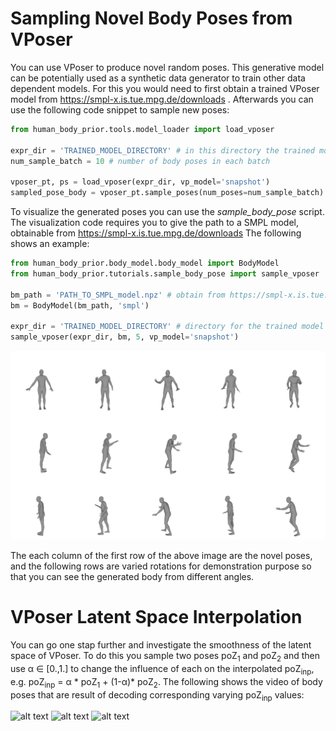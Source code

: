 # Sampling Novel Body Poses from VPoser
You can use VPoser to produce novel random poses. 
This generative model can be potentially used as a synthetic data generator to train other data dependent models.
For this you would need to first obtain a trained VPoser model from https://smpl-x.is.tue.mpg.de/downloads .
Afterwards you can use the following code snippet to sample new poses: 
```python
from human_body_prior.tools.model_loader import load_vposer

expr_dir = 'TRAINED_MODEL_DIRECTORY' # in this directory the trained model along with the model code exist
num_sample_batch = 10 # number of body poses in each batch
 
vposer_pt, ps = load_vposer(expr_dir, vp_model='snapshot')
sampled_pose_body = vposer_pt.sample_poses(num_poses=num_sample_batch) # will a generate Nx1x21x3 tensor of body poses  
```

To visualize the generated poses you can use the *sample_body_pose* script. 
The visualization code requires you to give the path to a SMPL model, obtainable from https://smpl-x.is.tue.mpg.de/downloads
The following shows an example:
```python
from human_body_prior.body_model.body_model import BodyModel
from human_body_prior.tutorials.sample_body_pose import sample_vposer

bm_path = 'PATH_TO_SMPL_model.npz' # obtain from https://smpl-x.is.tue.mpg.de/downloads
bm = BodyModel(bm_path, 'smpl')

expr_dir = 'TRAINED_MODEL_DIRECTORY' # directory for the trained model along with the model code. obtain from https://smpl-x.is.tue.mpg.de/downloads
sample_vposer(expr_dir, bm, 5, vp_model='snapshot')
```

![alt text](../../github_data/tutorial_sample_body_pose.png "Samples generated by VPoser shown in various angles.")

The each column of the first row of the above image are the novel poses, and the following rows are varied rotations for demonstration purpose
so that you can see the generated body from different angles.

# VPoser Latent Space Interpolation
You can go one stap further and investigate the smoothness of the latent space of VPoser. 
To do this you sample two poses poZ<sub>1</sub> and poZ<sub>2</sub> and then use &alpha; &in; [0.,1.] to change the influence 
of each on the interpolated poZ<sub>inp</sub>, e.g. poZ<sub>inp</sub> = &alpha; * poZ<sub>1</sub> + (1-&alpha;)* poZ<sub>2</sub>.
The following shows the video of body poses that are result of decoding corresponding varying poZ<sub>inp</sub> values:

![alt text](../../github_data/latent_interpolation_1.gif "Interpolation of novel poses on the smoother VPoser latent space.")
![alt text](../../github_data/latent_interpolation_2.gif "Interpolation of novel poses on the smoother VPoser latent space.")
![alt text](../../github_data/latent_interpolation_3.gif "Interpolation of novel poses on the smoother VPoser latent space.")

